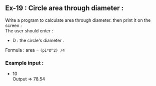 ## Ex-19 : Circle area through diameter :   
Write a program to calculate area through diameter. then print it on the screen :  
The user should enter :  
- D : the circle's diameter .  

Formula : area = `(pi*D^2) /4`
### Example input : 
- 10    
Output => 78.54